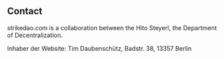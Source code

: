 ## Contact

strikedao.com is a collaboration between the Hito Steyerl, the Department of
Decentralization.

Inhaber der Website: Tim Daubenschütz, Badstr. 38, 13357 Berlin
